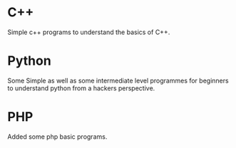 # C++

Simple c++ programs to understand the basics of C++.

# Python

Some Simple as well as some intermediate level programmes for beginners to understand python from a hackers perspective.

# PHP

Added some php basic programs.
